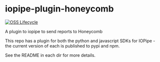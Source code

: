 # iopipe-plugin-honeycomb

[![OSS Lifecycle](https://img.shields.io/osslifecycle/honeycombio/iopipe-plugin-honeycomb)](https://github.com/honeycombio/home/blob/main/honeycomb-oss-lifecycle-and-practices.md)

A plugin to iopipe to send reports to Honeycomb

This repo has a plugin for both the python and javascript SDKs for IOPipe - the
current version of each is published to pypi and npm.

See the README in each dir for more details.

